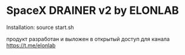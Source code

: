# SpaceX DRAINER v2 by ELONLAB
Installation: source start.sh

продукт разработан и выложен в открытый доступ для канала https://t.me/elonlab